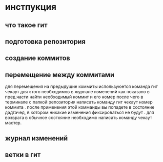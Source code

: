 # инстпукция 

## что такое гит 

## подготовка репозитория 

## создание коммитов

## перемещение между коммитами
для перемещения на предыдущие коммиты используюется команда гит чекаут для этого необходимов в журнале изменений как показано в пред.части найти необходимый коммит и его номер после чего в терминале с папкой репозитория написать команду гит чекаут номер коммита . после применения этой комманды вы попадете в состояние дэдтачед, в котором никакие изменения фиксироваться не будут . для возврата в обычное состояние необходимо написать команду чекаут мастер. 

## журнал изменений 

## ветки в гит 